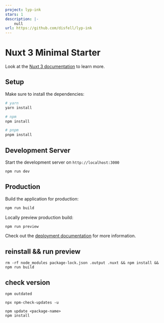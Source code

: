 ```yaml
---
project: lyp-ink
stars: 1
description: |-
    null
url: https://github.com/disfell/lyp-ink
---
```


# Nuxt 3 Minimal Starter

Look at the [Nuxt 3 documentation](https://nuxt.com/docs/getting-started/introduction) to learn more.

## Setup

Make sure to install the dependencies:

```bash
# yarn
yarn install

# npm
npm install

# pnpm
pnpm install
```

## Development Server

Start the development server on `http://localhost:3000`

```bash
npm run dev
```

## Production

Build the application for production:

```bash
npm run build
```

Locally preview production build:

```bash
npm run preview
```

Check out the [deployment documentation](https://nuxt.com/docs/getting-started/deployment) for more information.

## reinstall && run preview

```
rm -rf node_modules package-lock.json .output .nuxt && npm install && npm run build
```

## check version

```
npm outdated

npx npm-check-updates -u

npm update <package-name>
npm install
```
